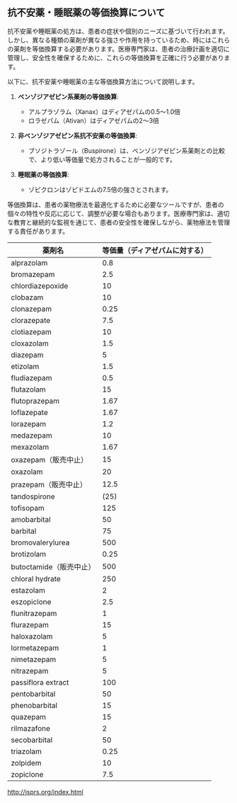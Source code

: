 ## 抗不安薬・睡眠薬の等価換算について

抗不安薬や睡眠薬の処方は、患者の症状や個別のニーズに基づいて行われます。しかし、異なる種類の薬剤が異なる強さや作用を持っているため、時にはこれらの薬剤を等価換算する必要があります。医療専門家は、患者の治療計画を適切に管理し、安全性を確保するために、これらの等価換算を正確に行う必要があります。

以下に、抗不安薬や睡眠薬の主な等価換算方法について説明します。

1. **ベンゾジアゼピン系薬剤の等価換算**:
   - アルプラゾラム（Xanax）はディアゼパムの0.5〜1.0倍
   - ロラゼパム（Ativan）はディアゼパムの2〜3倍

2. **非ベンゾジアゼピン系抗不安薬の等価換算**:
   - ブソジトラゾール（Buspirone）は、ベンゾジアゼピン系薬剤との比較で、より低い等価量で処方されることが一般的です。

3. **睡眠薬の等価換算**:
   - ゾピクロンはゾピドエムの7.5倍の強さとされます。

等価換算は、患者の薬物療法を最適化するために必要なツールですが、患者の個々の特性や反応に応じて、調整が必要な場合もあります。医療専門家は、適切な教育と継続的な監視を通じて、患者の安全性を確保しながら、薬物療法を管理する責任があります。




| 薬剤名             | 等価量（ディアゼパムに対する） |
|------------------|-------------------------------|
| alprazolam       | 0.8                           |
| bromazepam       | 2.5                           |
| chlordiazepoxide | 10                            |
| clobazam         | 10                            |
| clonazepam       | 0.25                          |
| clorazepate      | 7.5                           |
| clotiazepam      | 10                            |
| cloxazolam       | 1.5                           |
| diazepam         | 5                             |
| etizolam         | 1.5                           |
| fludiazepam      | 0.5                           |
| flutazolam       | 15                            |
| flutoprazepam    | 1.67                          |
| loflazepate      | 1.67                          |
| lorazepam        | 1.2                           |
| medazepam        | 10                            |
| mexazolam        | 1.67                          |
| oxazepam（販売中止） | 15                         |
| oxazolam         | 20                            |
| prazepam（販売中止） | 12.5                       |
| tandospirone     | (25)                          |
| tofisopam        | 125                           |
| amobarbital      | 50                            |
| barbital         | 75                            |
| bromovalerylurea | 500                           |
| brotizolam       | 0.25                          |
| butoctamide（販売中止） | 500                     |
| chloral hydrate  | 250                           |
| estazolam        | 2                             |
| eszopiclone      | 2.5                           |
| flunitrazepam    | 1                             |
| flurazepam       | 15                            |
| haloxazolam      | 5                             |
| lormetazepam     | 1                             |
| nimetazepam      | 5                             |
| nitrazepam       | 5                             |
| passiflora extract | 100                         |
| pentobarbital    | 50                            |
| phenobarbital    | 15                            |
| quazepam         | 15                            |
| rilmazafone      | 2                             |
| secobarbital     | 50                            |
| triazolam        | 0.25                          |
| zolpidem         | 10                            |
| zopiclone        | 7.5                           |

http://jsprs.org/index.html